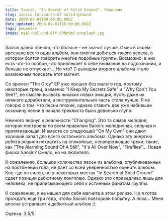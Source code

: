 ```yaml
---
title: Saosin, "In Search of Solid Ground". Рецензия
slug: saosin-in-search-of-solid-ground
date: 2009-09-01T00:00:00.000Z
date_updated: 2009-09-01T00:00:00.000Z
tags: рецензия
image: mael-balland-6Tf-FONz9mY-unsplash.jpg
---
```


Saosin давно поняли, что больше – не значит лучше. Имея в своем арсенале всего один альбом, они смогли добиться такого успеха, о котором боятся говорить многие подобные группы. Возможно, в них есть что-то особое, что привлекает в себе внимание на подсознании, и больше не отпускает… Но что? С выходом второго альбома стало возможным поискать этот магнит.

Со времен "The Grey" EP уже прошел без малого год, поэтому некоторые треки, а именно "I Keep My Secrets Safe" и "Why Can't You See?", не смогли вызвать никаких новых эмоций, пусть даже их немного доработали, а инструментальная часть стала лучше. Я не говорю о том, что песни плохие,  однако ставить две уже набившие оскомину песни в начало треклиста было довольно глупо. 

Немного вернул к реальности "Changing". Это та самая мелодия, которая построена по всем правилам Saosin: мелодичная, сильная и притягивающая. И вместе со следующей "On My Own" они дают хороший запал для всего остального альбома. Однако эту энергию ребята решили потратить на спокойные, ненапрягающие  треки, такие, как "The Alarming Sound Of A Still", "It's All Over Now", "Fireflies"…  Новая фишка Saosin? Смело, но на любителя.

К сожалению, большое количество песен из альбома, опубликованных на протяжении года, не дает со всей уверенностью оценить альбом. Кое-где он силен, но в некоторых местах "In Search of Solid Ground" сдает позиции дебютному лонгплею. Однако это справедливо лишь для человека, не приписывающего себя к истинным фанатам группы.

К сожалению, я не нашел для себя магнита в этом релизе. Но я готов прождать еще три года, чтобы Saosin повторили попытку. А пока… Меня вполне устраивает и дебютный альбом ;).

Оценка: 3.5/5
